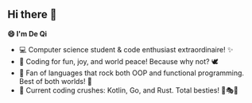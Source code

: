 ## Hi there 👋

<!--
**deqi2/deqi2** is a ✨ _special_ ✨ repository because its `README.md` (this file) appears on your GitHub profile.

Here are some ideas to get you started:

- 🔭 I’m currently working on ...
- 🌱 I’m currently learning ...
- 👯 I’m looking to collaborate on ...
- 🤔 I’m looking for help with ...
- 💬 Ask me about ...
- 📫 How to reach me: ...
- 😄 Pronouns: ...
- ⚡ Fun fact: ...
-->

**😄 I'm De Qi**
- 💻 Computer science student & code enthusiast extraordinaire! ✨
- 🚀 Coding for fun, joy, and world peace! Because why not? 🕊️
- 🔮 Fan of languages that rock both OOP and functional programming. Best of both worlds! 🌈
- 💖 Current coding crushes: Kotlin, Go, and Rust. Total besties! 🦀🎭🐹

